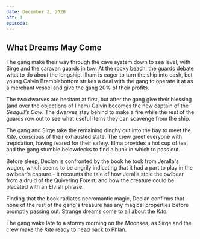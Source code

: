 ```yaml
---
date: December 2, 2020
act: 1
episode: 
---
```

##  What Dreams May Come

The gang make their way through the cave system down to sea level, with Sirge and the caravan guards in tow. At the rocky beach, the guards debate what to do about the longship. Ilham is eager to turn the ship into cash, but young Calvin Bramblebottom strikes a deal with the gang to operate it at as a merchant vessel and give the gang 20% of their profits.

The two dwarves are hesitant at first, but after the gang give their blessing (and over the objections of Ilham) Calvin becomes the new captain of the *Seagull's Caw*. The dwarves stay behind to make a fire while the rest of the guards row out to see what useful items they can scavenge from the ship.

The gang and Sirge take the remaining dinghy out into the bay to meet the *Kite,* conscious of their exhausted state. The crew greet everyone with trepidation, having feared for their safety. Elma provides a hot cup of tea, and the gang stumble belowdecks to find a bunk in which to pass out.

Before sleep, Declan is confronted by the book he took from Jeralla's wagon, which seems to be angrily indicating that it had a part to play in the owlbear's capture - it recounts the tale of how Jeralla stole the owlbear from a druid of the Quivering Forest, and how the creature could be placated with an Elvish phrase.

Finding that the book radiates necromantic magic, Declan confirms that none of the rest of the gang's treasure has any magical properties before promptly passing out. Strange dreams come to all about the *Kite*.

The gang wake late to a stormy morning on the Moonsea, as Sirge and the crew make the *Kite* ready to head back to Phlan.

